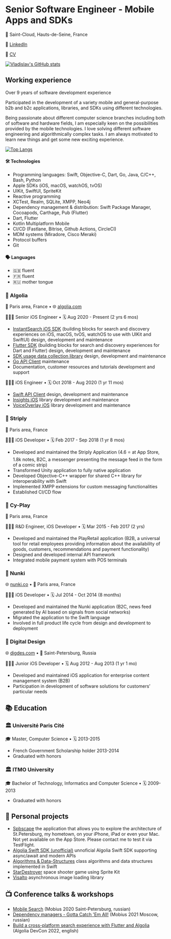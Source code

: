 # Senior Software Engineer - Mobile Apps and SDKs

📍 Saint-Cloud, Hauts-de-Seine, France 

💼 [LinkedIn](https://www.linkedin.com/in/vlfitc/)

📄 [CV](./CV%20Vladislav%20Fitc.pdf)

[![Vladislav's GitHub stats](https://github-readme-stats.vercel.app/api?username=vladislavfitz&show_icons=true&theme=solarized-light&count_private=true)](https://github.com/vladislavfitz/github-readme-stats)

## Working experience

Over 9 years of software development experience

Participated  in the development of a variety mobile and general-purpose b2b and b2c applications, libraries, and SDKs using different technologies.

Being passionate about different computer science branches including both of software and hardware fields, I am especially keen on the possibilities provided by the mobile technologies. I love solving different software engineering and algorithmically complex tasks. I am always motivated to learn new things and get some new exciting experience.

[![Top Langs](https://github-readme-stats.vercel.app/api/top-langs/?username=vladislavfitz&size_weight=0.5&count_weight=0.5&&langs_count=8&layout=compact)](https://github.com/vladislavfitz/github-readme-stats)

#### 🛠 Technologies
  - Programming languages: Swift, Objective-C, Dart, Go, Java, C/C++, Bash, Python
  - Apple SDKs (iOS, macOS, watchOS, tvOS)
  - UIKit, SwiftUI, SpriteKit
  - Reactive programming
  - XCTest, Realm, SQLite, XMPP, Neo4j
  - Dependency management & distribution: Swift Package Manager, Cocoapods, Carthage, Pub (Flutter)
  - Dart, Flutter
  - Kotlin Multiplatform Mobile
  - CI/CD (Fastlane, Bitrise, Github Actions, CircleCI)
  - MDM systems (Miradore, Cisco Meraki)
  - Protocol buffers
  - Git
  
#### 🗣 Languages 
- 🇬🇧 fluent
- 🇫🇷 fluent
- 🇷🇺 mother tongue


### 🏢 Algolia 

📍 Paris area, France • 🌐 [algolia.com](algolia.com)

👨🏻‍💻 Senior iOS Engineer • 🗓 Aug 2020 - Present (2 yrs 6 mos)

- [InstantSearch iOS SDK](https://github.com/algolia/instantsearch-ios) (building blocks for search and discovery experiences on iOS, macOS, tvOS, watchOS to use with UIKit and SwiftUI) design, development and maintenance
- [Flutter SDK](https://pub.dev/packages/algolia_helper_flutter) (building blocks for search and discovery experiences for Dart and Flutter) design, development and maintenance
- [SDK usage data collection library](https://github.com/algolia/instantsearch-telemetry-native) design, development and maintenance
- [Go API Client](https://github.com/algolia/algoliasearch-client-go) maintenance
- Documentation, customer resources and tutorials development and support

👨🏻‍💻 iOS Engineer • 🗓 Oct 2018 - Aug 2020 (1 yr 11 mos)

- [Swift API Client](https://github.com/algolia/algoliasearch-client-swift) design, development and maintenance
- [Insights iOS](https://github.com/algolia/instantsearch-ios/tree/master/Sources/InstantSearchInsights) library development and maintenance
- [VoiceOverlay iOS](https://github.com/algolia/voice-overlay-ios) library development and maintenance

### 🏢 Striply

📍 Paris area, France

👨🏻‍💻 iOS Developer • 🗓 Feb 2017 - Sep 2018 (1 yr 8 mos)

- Developed and maintained the Striply Application (4.6 ⭐️ at App Store, 1.8k notes, B2C, a messenger presenting the message feed in the form of a comic strip)
- Transformed Unity application to fully native application
- Developed Objective-C++ wrapper for shared C++ library for interoperability with Swift
- Implemented XMPP extensions for custom messaging functionalities
- Established CI/CD flow

### 🏢 Cy-Play

📍 Paris area, France

👨🏻‍💻 R&D Engineer, iOS Developer • 🗓 Mar 2015 - Feb 2017 (2 yrs)

- Developed and maintained the PlayRetail application (B2B, a universal tool for retail employees providing information about the availability of goods, customers, recommendations and payment functionality) 
- Designed and developed internal API framework
- Integrated mobile payment system with POS terminals

### 🏢 Nunki 

🌐 [nunki.co](https://www.nunki.co) • 📍 Paris area, France

👨🏻‍💻 iOS Developer • 🗓 Jul 2014 - Oct 2014 (8 months)

- Developed and maintained the Nunki application (B2C, news feed generated by AI based on signals from social networks)
- Migrated the application to the Swift language 
- Involved in full product life cycle from design and development to deployment

### 🏢 Digital Design

🌐 [digdes.com](https://www.digdes.com) • 📍 Saint-Petersburg, Russia

👨🏻‍💻 Junior iOS Developer • 🗓 Aug 2012 - Aug 2013 (1 yr 1 mo)

- Developed and maintained iOS application for enterprise content management system (B2B)
- Participation in development of software solutions for customers’ particular needs
 
## 📚 Education

### 🏛 Université Paris Cité

🎓 Master, Computer Science • 🗓 2013-2015
- French Government Scholarship holder 2013-2014
- Graduated with honors
### 🏛 ITMO University 

🎓 Bachelor of Technology, Informatics and Computer Science • 🗓 2009-2013
- Graduated with honors

## 📂 Personal projects

- [Spbscape](https://github.com/VladislavFitz/spbscape/blob/main/README.md) the application that allows you to explore the architecture of St.Petersburg, my hometown, on your iPhone, iPad or even your Mac. Not yet available on the App Store. Please contact me to test it via TestFlight.
- [Algolia Swift SDK (unofficial)](https://github.com/VladislavFitz/algoliasearch-client-swift-modern) unnoficial Algolia Swift SDK supporting async/await and modern APIs
- [Algorithms & Data-Structures](https://github.com/VladislavFitz/Algorithms-Data-Structures) class algorithms and data structures implemented in Swift
- [StarDestroyer](https://github.com/VladislavFitz/StarDestroyer) space shooter game using Sprite Kit
- [Visalto](https://github.com/VladislavFitz/Visalto) asynchronous image loading library

## 📺 Conference talks & workshops

- [Mobile Search](https://www.youtube.com/watch?v=DCsZWPMHv6s) (Mobius 2020 Saint-Petersburg, russian)
- [Dependency managers - Gotta Catch 'Em All!](https://www.youtube.com/watch?v=LFDgq0vRr0w) (Mobius 2021 Moscow, russian)
- [Build a cross-platform search experience with Flutter and Algolia](https://www.youtube.com/watch?v=ISoRfSYRGG0) (Algolia DevCon 2022, english)
